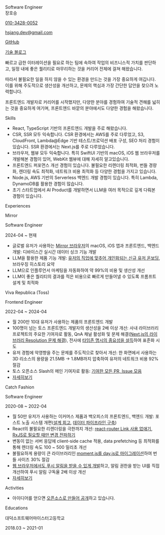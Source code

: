 <p className="title">Software Engineer<br/>장호승</p>

<div className="info">
  <p><a href="sms:010-3428-0052">010-3428-0052</a></p>
  <p><a href="mailto:hsjang.dev@gmail.com">hsjang.dev@gmail.com</a></p>
  <p><a href="https://github.com/hoseungme">GitHub</a></p>
  <p><a href="https://blog.hoseung.me">기술 블로그</a></p>
</div>

빠르고 급한 이터레이션을 필요로 하는 팀에 속하여 작업의 비즈니스적 가치를 판단하고, 일정 내에 좋은 퀄리티로 마무리하는 것을 커리어 전체에 걸쳐 해왔습니다.

따라서 불필요한 일을 하지 않을 수 있는 환경을 만드는 것을 가장 중요하게 여깁니다. 이를 위해 주도적으로 생산성을 개선하고, 문제의 핵심과 가장 간단한 답안을 찾으려 노력합니다.

프론트엔드 개발자로 커리어를 시작했지만, 다양한 분야를 경험하여 기술적 견해를 넓히는 것을 중요하게 여기며, 프론트엔드 바깥의 분야에서도 다양한 경험을 해왔습니다.

<p className="title">Skills</p>

- React, TypeScript 기반의 프론트엔드 개발을 주로 해왔습니다.
- CSR, SSR 모두 익숙합니다. CSR 환경에서는 AWS를 주로 다루었고, S3, CloudFront, Lambda@Edge 기반 테스트/프로덕션 배포 구성, SEO 처리 경험이 있습니다. SSR 환경에서는 Next.js를 주로 다루었습니다.
- 브라우저, 웹뷰 모두 익숙합니다. 특히 SwiftUI 기반의 macOS, iOS 웹 브라우저를 개발해본 경험이 있어, WebKit 웹뷰에 대해 자세히 알고있습니다.
- 프론트엔드 퍼포먼스 개선 경험이 있습니다. 불필요한 리렌더링 최적화, 번들 경량화, 렌더링 속도 최적화, 네트워크 비용 최적화 등 다양한 경험을 가지고 있습니다.
- Node.js, AWS 기반의 Serverless 백엔드 개발 경험이 있습니다. 특히 Lambda, DynamoDB를 활용한 경험이 많습니다.
- 초기 스타트업에서 AI Product를 개발하면서 LLM을 여러 목적으로 깊게 다뤄본 경험이 있습니다.

<p className="title">Experiences</p>

<p className="experience">Mirror</p>
<p className="experience-role">Software Engineer</p>
<p className="experience-period">2024-04 ~ 현재</p>

- 글로벌 유저가 사용하는 [Mirror 브라우저](https://www.mirror.work)의 macOS, iOS 앱과 프론트엔드, 백엔드 개발: 디바이스간 실시간 데이터 싱크 기능 개발
- LLM을 활용한 제품 기능 개발: [유저의 직업에 맞추어 개인화되는 신규 유저 온보딩](https://blog.hoseung.me/2025-04-13-mirror-onboading-llm), 브라우징 히스토리 요약
- LLM으로 인플루언서 마케팅을 자동화하여 약 99%의 비용 및 생산성 개선
- LLM이 좋은 퀄리티의 결과를 적은 비용으로 빠르게 만들어낼 수 있도록 프롬프트 설계 및 최적화

<p className="experience">Viva Republica (Toss)</p>
<p className="experience-role">Frontend Engineer</p>
<p className="experience-period">2022-04 ~ 2024-04</p>

- 월 200만 10대 유저가 사용하는 제품의 프론트엔드 개발
- 100명이 넘는 토스 프론트엔드 개발자의 생산성을 2배 이상 개선: 사내 라이브러리 프로젝트의 주요한 기여자로 활동, QnA 채널 활성화 및 문제 해결([Next.js의 라이브러리 Resolution 문제 해결](https://github.com/hoseungme/wiki/blob/4ceddf9f12f17592317174ce9fd2010cf34f41ca/front-end/nextjs/server-side-module-resolution/ko.md)), 전사에 [타임존 명시의 중요성을 설득](https://blog.hoseung.me/2023-03-23-how-to-transfer-date)하여 표준화 시도
- 유저 경험에 악영향을 주는 문제를 주도적으로 찾아서 개선: 한 화면에서 사용하는 3D 리소스의 용량을 21.5MB -> 1.8MB까지 압축하여 유저의 네트워크 비용 92% 절감
- 토스 오픈소스 Slash의 메인 기여자로 활동: [기여한 모든 PR, Issue 모음](https://github.com/toss/slash/issues?q=involves%3Ahoseungme)
- [자세히보기](/experiences/viva-republica)

<p className="experience">Catch Fashion</p>
<p className="experience-role">Software Engineer</p>
<p className="experience-period">2020-08 ~ 2022-04</p>

- 월 50만 유저가 사용하는 이커머스 제품과 백오피스의 프론트엔드, 백엔드 개발: 포스트 노출 시스템 개편([설계 회고](https://blog.hoseung.me/2022-02-06-post-system-retrospect), [데이터 파이프라인 구축](https://blog.hoseung.me/2022-02-19-dynamodb-stream-elasticsearch))
- React의 불필요한 리렌더링을 극한까지 개선: [react-router Link 사용 없애기](https://blog.hoseung.me/2021-12-07-do-not-use-link), [RxJS로 필요할 때만 변경 전파하기](https://blog.hoseung.me/2021-10-09-rxjs)
- 변동이 없는 서버 응답에 client-side cache 적용, data prefetching 등 최적화를 통해 렌더링 속도 100 ~ 500 밀리초 개선
- 불필요하게 용량이 큰 라이브러리인 [moment.js를 day.js로 마이그레이션](https://blog.hoseung.me/2022-03-13-dayjs-instead-of-momentjs)하여 번들 사이즈 30% 절감
- [웹 브라우저에서도 푸시 알림을 받을 수 있게 개발](https://blog.hoseung.me/2021-11-28-web-push-notification)하고, 알림 권한을 받는 UI를 직접 개선하여 푸시 알림 구독율 2배 이상 개선
- [자세히보기](/experiences/catch-fashion)

<p className="title">Activities</p>

- 아이디어를 얻으면 [오픈소스로 만들어 공개](https://github.com/hoseungme/opensources/blob/main/README.md)하고 있습니다.

<p className="title">Educations</p>

<p className="education">대덕소프트웨어마이스터고등학교</p>
<p className="education-period">2018.03 ~ 2021-01</p>
